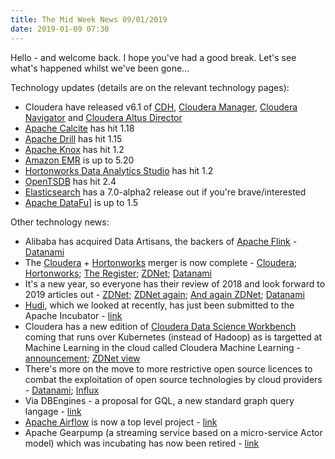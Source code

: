 ```yaml
---
title: The Mid Week News 09/01/2019
date: 2019-01-09 07:30
---
```

Hello - and welcome back.  I hope you've had a good break.  Let's see what's happened whilst we've been gone...
<!--more-->

Technology updates (details are on the relevant technology pages):

* Cloudera have released v6.1 of [CDH](/technologies/cloudera-cdh/), [Cloudera Manager](/technologies/cloudera-manager/), [Cloudera Navigator](/technologies/cloudera-navigator/) and [Cloudera Altus Director](/technologies/cloudera-altus/director/)
* [Apache Calcite](/technologies/apache-calcite/) has hit 1.18
* [Apache Drill](/technologies/apache-drill/) has hit 1.15
* [Apache Knox](/technologies/apache-knox/) has hit 1.2
* [Amazon EMR](/technologies/amazon-emr/) is up to 5.20
* [Hortonworks Data Analytics Studio](/technologies/hortonworks-dataplane/data-analytics-studio/) has hit 1.2
* [OpenTSDB](/technologies/opentsdb/) has hit 2.4
* [Elasticsearch](/technologies/elasticsearch/) has a 7.0-alpha2 release out if you're brave/interested
* [Apache DataFu](/technologies/apache-datafu/)] is up to 1.5

Other technology news:

* Alibaba has acquired Data Artisans, the backers of [Apache Flink](/technologies/apache-flink/) - [Datanami](https://www.datanami.com/2019/01/08/alibaba-acquires-apache-flink-backer-data-artisans)
* The [Cloudera](/tech-vendors/cloudera/) + [Hortonworks](/tech-vendors/hortonworks/) merger is now complete - [Cloudera](http://vision.cloudera.com/the-new-cloudera/); [Hortonworks](https://hortonworks.com/blog/welcome-brand-new-cloudera/); [The Register](https://www.theregister.co.uk/2019/01/07/cloudera_hortonworks_merger_completed/); [ZDNet](https://www.zdnet.com/article/cloudera-and-hortonworks-merger-closes-quo-vadis-big-data/); [Datanami](https://www.datanami.com/2019/01/03/merger-with-hortonworks-complete-cloudera-looks-to-future/)
* It's a new year, so everyone has their review of 2018 and look forward to 2019 articles out - [ZDNet](https://www.zdnet.com/article/data-crystal-balls-looking-glasses-and-boiling-frogs-reviewing-2018-predicting-2019/); [ZDNet again](https://www.zdnet.com/article/big-data-2019-cloud-redefines-the-database-and-machine-learning-runs-it/); [And again ZDNet](https://www.zdnet.com/article/predictions-for-2019-in-data-analytics-and-ai/); [Datanami](https://www.datanami.com/2019/01/02/industry-speaks-big-data-prognostications-for-2019/)
* [Hudi](/technologies/hudi/), which we looked at recently, has just been submitted to the Apache Incubator - [link](https://wiki.apache.org/incubator/HudiProposal)
* Cloudera has a new edition of [Cloudera Data Science Workbench](/technologies/cloudera-data-science-workbench/) coming that runs over Kubernetes (instead of Hadoop) as is targetted at Machine Learning in the cloud called Cloudera Machine Learning - [announcement](https://www.cloudera.com/about/news-and-blogs/press-releases/2018-12-05-cloudera-announces-preview-of-cloud-native-machine-learning-platform-to-accelerate-the-industrialization-of-ai.html); [ZDNet view](https://www.zdnet.com/article/cloudera-machine-learning-release-takes-cloud-native-path/)
* There's more on the move to more restrictive open source licences to combat the exploitation of open source technologies by cloud providers - [Datanami](https://www.datanami.com/2018/12/24/cloud-backlash-grows-as-open-source-gets-less-open/); [Influx](https://www.influxdata.com/blog/copyleft-and-community-licenses-are-not-without-merit-but-they-are-a-dead-end/)
* Via DBEngines - a proposal for GQL, a new standard graph query langage - [link](https://db-engines.com/en/blog_post/78)
* [Apache Airflow](/technologies/apache-airflow) is now a top level project - [link](https://blogs.apache.org/foundation/entry/the-apache-software-foundation-announces44)
* Apache Gearpump (a streaming service based on a micro-service Actor model) which was incubating has now been retired - [link](http://incubator.apache.org/projects/gearpump)
